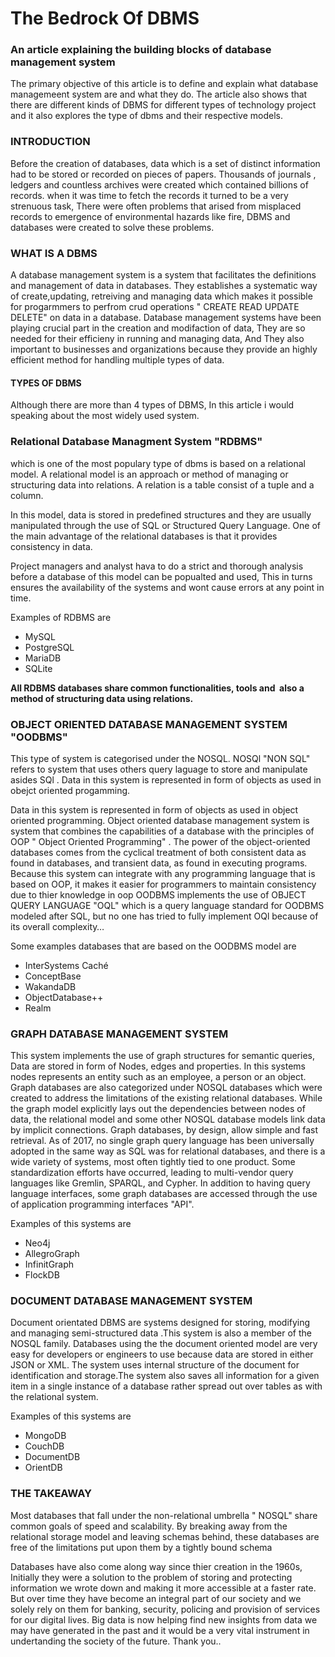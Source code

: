 <h1>The Bedrock Of DBMS</h1>
<h3>An article explaining the building blocks of database management system</h3>


<p>
The primary objective of this article is to define and explain what database managemeent system are and what they do.
The article also shows that there are different kinds of DBMS for different types of technology project and it
also explores the type of dbms and their respective models.
</p>


<h3>INTRODUCTION </h3>


<p>
Before the creation of databases, data which is a set of distinct information had to be stored or recorded on pieces of papers. Thousands of journals , ledgers and countless archives were created which contained billions of records. when it was time to fetch the records it turned to be a very strenuous task, There were often problems that arised from misplaced records to emergence of environmental hazards like fire, DBMS and databases were created to solve these problems.
</p>



<h3>WHAT IS A DBMS</h3>
<p>
A database management system is a system  that facilitates the definitions and management
of data in databases.
 They establishes a systematic way of create,updating, retreiving and managing data which makes
it possible for progarmmers to  perfrom crud operations " CREATE READ  UPDATE DELETE"  on data in a database.
Database management systems have been playing crucial part in the creation and modifaction of data,
They are so needed for their efficieny in running and managing data, And They also important to businesses and 
organizations because they provide an highly efficient method for handling multiple types of data.
</p>



<h4>TYPES OF DBMS</h4>
<p> Although there are more than 4 types of DBMS, In this article i would speaking about the most widely used system.</p>


<h3> Relational Database Managment System "RDBMS"  </h3>

<p>which is one of the most populary type of dbms is based on a relational model. A relational model is an approach or method of managing or structuring data into relations. A relation is a table consist of a tuple and a column.

In this model, data is stored in predefined structures and they are usually manipulated through the use of SQL or Structured 
Query Language. One of the main advantage of the relational databases is that it provides consistency in data.

Project managers and analyst hava to do a strict and thorough analysis before a database of this model can be popualted and used, This in turns ensures the availability of the systems and wont cause errors at any point in time. </p>

<p> Examples of RDBMS are</p>

<ul>
<li>MySQL</li>
<li>PostgreSQL</li>
<li>MariaDB</li>
<li>SQLite</li>
</ul>

<strong>All RDBMS databases share common functionalities, tools and 
also a method of structuring data using relations.</strong>

<h3> OBJECT ORIENTED DATABASE MANAGEMENT SYSTEM  "OODBMS"  </h3>


<p>This type of system is categorised under the NOSQL. NOSQl "NON  SQL" refers to system that uses others query laguage to store and manipulate asides SQl .
Data in this system is represented in form of objects as used in obejct oriented progamming.

Data in this system is represented in form of objects as used in object oriented programming. Object oriented database management system is system that combines the capabilities of a database with the principles of OOP " Object Oriented Programming" . The power of the object-oriented databases comes from the cyclical treatment of both consistent data as found in databases, and transient data, as found in executing programs.
Because this system can integrate with any programming language that is based on OOP, it makes it easier for programmers to maintain consistency due to thier knowledge in oop OODBMS implements the use of OBJECT QUERY LANGUAGE "OQL" which is a query language standard for OODBMS modeled after SQL,  but no one has tried to fully implement OQl because of its overall complexity…  </p>


<p> Some examples databases that are based on the OODBMS model are </p>

<ul>  
<li>InterSystems Caché </li>
<li>ConceptBase</li>
<li>WakandaDB</li>
<li>ObjectDatabase++</li>
<li>Realm</li>
</ul>





<h3>GRAPH DATABASE MANAGEMENT SYSTEM</h3>

<p> This system implements the use of graph structures for semantic queries, 
Data are stored in form of Nodes, edges and properties.
In this systems nodes represents an entity such as an employee, a person or an object. Graph databases are also categorized under NOSQL databases which were created to address the limitations of the existing relational databases.
While the graph model explicitly lays out the dependencies between nodes of data, the relational model and some other NOSQL database models link data by implicit connections. Graph databases, by design, allow simple and fast retrieval.
As of 2017, no single graph query language has been universally adopted in the same way as SQL was for relational databases, and there is a wide variety of systems, most often tightly tied to one product. Some standardization efforts have occurred, leading to multi-vendor query languages like
Gremlin, SPARQL, and Cypher. In addition to having query language interfaces, some graph databases are accessed through the use of application programming interfaces "API". </p>



<p>Examples of this systems are</p>

<ul>
<li>Neo4j</li>
<li>AllegroGraph</li>
<li>InfinitGraph</li>
<li>FlockDB</oli>
</ul>



<h3>DOCUMENT DATABASE MANAGEMENT SYSTEM</h3>

<p>  Document orientated DBMS are systems designed for storing, modifying and managing semi-structured data .This system is also a member of the NOSQL family. Databases using the the document oriented model are very easy for developers or engineers to use because data are stored in either JSON or XML. The system uses internal structure of the document for identification and storage.The system also saves all information for a given item in a single instance of a database rather spread out over tables as with the relational system. </p>



<p>Examples of this systems are</p>

<ul>
<li>MongoDB</li>
<li>CouchDB</li>
<li>DocumentDB</li>
<li>OrientDB</li>
</ul>


<h3> THE TAKEAWAY  </h3>

<p> 

Most databases that fall under the non-relational umbrella " NOSQL" share common goals of speed and scalability. 
By breaking away from the relational storage model and leaving schemas behind, 
these databases are free of the limitations put upon them by a tightly bound schema


Databases have also come along way since thier creation in the 1960s, Initially they were a solution to the problem
of storing and protecting information we wrote down and making it more accessible at a faster rate. But over 
time they have become an integral part of our society and we solely rely on them for banking, security, policing and
provision of services for our digital lives. Big data is now helping find new insights from data we may have generated
in the past and it would be a very vital instrument in undertanding the society of the future.
Thank you..



</p>
